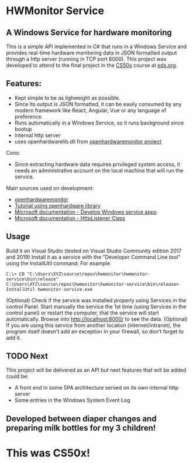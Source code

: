 ﻿# HWMonitor Service
## A Windows Service for hardware monitoring

This is a simple API implemented in C# that runs in a Windows Service and provides real-time hardware monitoring data in JSON formatted output through a http server (running in TCP port 8000).
This project was developed to attend to the final project in the [CS50x](https://www.edx.org/course/cs50s-introduction-to-computer-science) course at [edx.org](https://www.edx.org/).

## Features:
* Kept simple to be as lighweight as possible.
* Since its output is JSON formatted, it can be easily consumed by any modern framework like React, Angular, Vue or any language of preference.
* Runs automatically in a Windows Service, so it runs background since bootup
* internal http server
* uses openhardwarelib.dll from [openhardwaremonitor project](https://openhardwaremonitor.org/)

Cons:
* Since extracting hardware data requires privileged system access, it needs an administrative account on the local machine that will run the service.

Main sources used on development:
* [openhardwaremonitor](https://openhardwaremonitor.org/)
* [Tutorial using openhardware library](https://www.lattepanda.com/topic-f11t3004.html)
* [Microsoft documentation - Develop Windows service apps](https://docs.microsoft.com/en-us/dotnet/framework/windows-services/)
* [Microsoft documentation - HttpListener Class](https://docs.microsoft.com/en-us/dotnet/api/system.net.httplistener?view=netcore-3.1)

## Usage
Build it on Visual Studio (tested on Visual Studio Community edition 2017 and 2019)
Install it as a service with the "Developer Command Line tool" using the InstallUtil command:
For example
```
C:\> CD "C:\Users\XYZ\source\repos\hwmonitor\hwmonitor-service\bin\release"
C:\Users\XYZ\source\repos\hwmonitor\hwmonitor-service\bin\release> InstallUtil hwmonitor-service.exe
```
(Optional) Check if the service was installed properly using Services in the control Panel.
Start manually the service the 1st time (using Services in the control panel) or restart the computer, that the service will start automatically.
Browse into [http://localhost:8000/](http://localhost:8000/) to see the data.
(Optional) If you are using this service from another location (internet/intranet), the program itself doesn't add an exception in your firewall, so don't forget to add it.

## TODO Next
This project will be delivered as an API but next features that will be added could be:
* A front end in some SPA architecture served on its own internal http server
* Some entries in the Windows System Event Log


## Developed between diaper changes and preparing milk bottles for my 3 children!

# This was CS50x!
